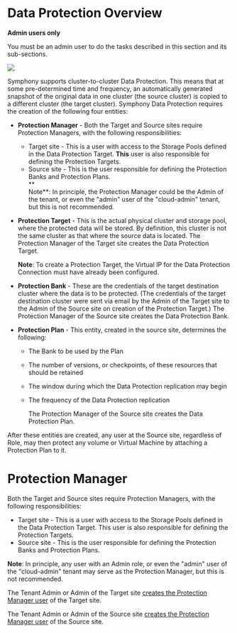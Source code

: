 # Data Protection Overview

**Admin users only**

You must be an admin user to do the tasks described in this section and its sub-sections.  

![](https://www.stratoscale.com/wp-content/uploads/Data20Protection_26_Flow.jpg)

Symphony supports cluster-to-cluster Data Protection. This means that at some pre-determined time and frequency, an automatically generated snapshot of the original data in one cluster (the source cluster) is copied to a different cluster (the target cluster). Symphony Data Protection requires the creation of the following four entities:

-   **Protection Manager** - Both the Target and Source sites require Protection Managers, with the following responsibilities:
    -   Target site - This is a user with access to the Storage Pools defined in the Data Protection Target. **This** user is also responsible for defining the Protection Targets.
    -   Source site - This is the user responsible for defining the Protection Banks and Protection Plans.  
        **  
        Note**: In principle, the Protection Manager could be the Admin of the tenant, or even the "admin" user of the "cloud-admin" tenant, but this is not recommended.
-   **Protection Target** - This is the actual physical cluster and storage pool, where the protected data will be stored. By definition, this cluster is not the same cluster as that where the source data is located. The Protection Manager of the Target site creates the Data Protection Target.
    
    **Note**: To create a Protection Target, the Virtual IP for the Data Protection Connection must have already been configured.
    
-   **Protection Bank** - These are the credentials of the target destination cluster where the data is to be protected. (The credentials of the target destination cluster were sent via email by the Admin of the Target site to the Admin of the Source site on creation of the Protection Target.) The Protection Manager of the Source site creates the Data Protection Bank.
-   **Protection Plan** - This entity, created in the source site, determines the following:
    -   The Bank to be used by the Plan
    -   The number of versions, or checkpoints, of these resources that should be retained
    -   The window during which the Data Protection replication may begin
    -   The frequency of the Data Protection replication
        
        The Protection Manager of the Source site creates the Data Protection Plan.
        

After these entities are created, any user at the Source site, regardless of Role, may then protect any volume or Virtual Machine by attaching a Protection Plan to it.

# Protection Manager

Both the Target and Source sites require Protection Managers, with the following responsibilities:

-   Target site - This is a user with access to the Storage Pools defined in the Data Protection Target. This user is also responsible for defining the Protection Targets.
-   Source site - This is the user responsible for defining the Protection Banks and Protection Plans.

**Note**: In principle, any user with an Admin role, or even the "admin" user of the "cloud-admin" tenant may serve as the Protection Manager, but this is not recommended.

The Tenant Admin or Admin of the Target site  [creates the Protection Manager user](https://www.stratoscale.com/knowledge/creating-a-user)  of the Target site.

The Tenant Admin or Admin of the Source site  [creates the Protection Manager user](https://www.stratoscale.com/knowledge/creating-a-user)  of the Source site.

